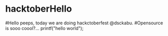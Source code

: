 # hacktoberHello 
#Hello peeps, today we are doing hackctoberfest @dsckabu. 
#Opensource is sooo coool?...
printf("hello world");

